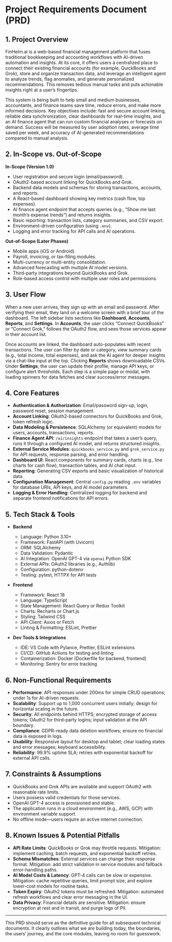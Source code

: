 # Project Requirements Document (PRD)

## 1. Project Overview

FinHelm.ai is a web-based financial management platform that fuses traditional bookkeeping and accounting workflows with AI-driven automation and insights. At its core, it offers users a centralized place to connect their existing financial accounts (for example, QuickBooks and Grok), store and organize transaction data, and leverage an intelligent agent to analyze trends, flag anomalies, and generate personalized recommendations. This removes tedious manual tasks and puts actionable insights right at a user’s fingertips.

This system is being built to help small and medium businesses, accountants, and finance teams save time, reduce errors, and make more informed decisions. Key objectives include: fast and secure account linking, reliable data synchronization, clear dashboards for real-time insights, and an AI finance agent that can run custom financial analyses or forecasts on demand. Success will be measured by user adoption rates, average time saved per week, and accuracy of AI-generated recommendations compared to manual analysis.

## 2. In-Scope vs. Out-of-Scope

**In-Scope (Version 1.0)**
- User registration and secure login (email/password).
- OAuth2-based account linking for QuickBooks and Grok.
- Backend data models and schemas for storing transactions, accounts, and reports.
- A React-based dashboard showing key metrics (cash flow, top expenses).
- AI finance agent endpoint that accepts queries (e.g., “Show me last month’s expense trends”) and returns insights.
- Basic reporting: transaction lists, category summaries, and CSV export.
- Environment-driven configuration (using `.env`).
- Logging and error tracking for API calls and AI operations.

**Out-of-Scope (Later Phases)**
- Mobile apps (iOS or Android).
- Payroll, invoicing, or tax-filing modules.
- Multi-currency or multi-entity consolidation.
- Advanced forecasting with multiple AI model versions.
- Third-party integrations beyond QuickBooks and Grok.
- Role-based access control with multiple user roles and permissions.

## 3. User Flow

When a new user arrives, they sign up with an email and password. After verifying their email, they land on a welcome screen with a brief tour of the dashboard. The left sidebar lists sections like **Dashboard**, **Accounts**, **Reports**, and **Settings**. In **Accounts**, the user clicks “Connect QuickBooks” or “Connect Grok,” follows the OAuth2 flow, and sees those services appear in their account list.

Once accounts are linked, the dashboard auto-populates with recent transactions. The user can filter by date or category, view summary cards (e.g., total income, total expenses), and ask the AI agent for deeper insights via a chat-like input at the top. Clicking **Reports** shows downloadable CSVs. Under **Settings**, the user can update their profile, manage API keys, or configure alert thresholds. Each step is a simple page or modal, with loading spinners for data fetches and clear success/error messages.

## 4. Core Features

- **Authentication & Authorization**: Email/password sign-up, login, password reset, session management.
- **Account Linking**: OAuth2-based connectors for QuickBooks and Grok, token refresh logic.
- **Data Modeling & Persistence**: SQLAlchemy (or equivalent) models for users, accounts, transactions, reports.
- **Finance Agent API**: `/ai/insights` endpoint that takes a user’s query, runs it through a configured AI model, and returns structured insights.
- **External Service Modules**: `quickbooks_service.py` and `grok_service.py` for API requests, response parsing, and error handling.
- **Dashboard UI**: React components for summary cards, charts (e.g., line charts for cash flow), transaction tables, and AI chat input.
- **Reporting**: Generating CSV exports and basic visualization of historical data.
- **Configuration Management**: Central `config.py` reading `.env` variables for database URIs, API keys, and AI model parameters.
- **Logging & Error Handling**: Centralized logging for backend and separate frontend notifications for API errors.

## 5. Tech Stack & Tools

- **Backend**
  - Language: Python 3.10+
  - Framework: FastAPI (with Uvicorn)
  - ORM: SQLAlchemy
  - Data Validation: Pydantic
  - AI Integration: OpenAI GPT-4 via `openai` Python SDK
  - External APIs: OAuth2 libraries (e.g., Authlib)
  - Configuration: python-dotenv
  - Testing: pytest, HTTPX for API tests

- **Frontend**
  - Framework: React 18
  - Language: TypeScript
  - State Management: React Query or Redux Toolkit
  - Charts: Recharts or Chart.js
  - Styling: Tailwind CSS
  - API Client: Axios or Fetch
  - Linting & Formatting: ESLint, Prettier

- **Dev Tools & Integrations**
  - IDE: VS Code with Pylance, Prettier, ESLint extensions
  - CI/CD: GitHub Actions for testing and linting
  - Containerization: Docker (Dockerfile for backend, frontend)
  - Monitoring: Sentry for error tracking

## 6. Non-Functional Requirements

- **Performance**: API responses under 200ms for simple CRUD operations; under 1s for AI-driven requests.
- **Scalability**: Support up to 1,000 concurrent users initially; design for horizontal scaling in the future.
- **Security**: All endpoints behind HTTPS; encrypted storage of access tokens; OAuth2 for third-party logins; input validation at the API boundary.
- **Compliance**: GDPR-ready data deletion workflows; ensure no financial data is exposed in logs.
- **Usability**: Responsive layout for desktop and tablet; clear loading states and error messages; keyboard accessibility.
- **Reliability**: 99.9% uptime SLA; retries with exponential backoff for external API calls.

## 7. Constraints & Assumptions

- QuickBooks and Grok APIs are available and support OAuth2 with reasonable rate limits.
- Users possess valid credentials for those services.
- OpenAI GPT-4 access is provisioned and stable.
- The application runs in a cloud environment (e.g., AWS, GCP) with environment variable support.
- No offline mode—users require an active internet connection.

## 8. Known Issues & Potential Pitfalls

- **API Rate Limits**: QuickBooks or Grok may throttle requests. Mitigation: implement caching, batch requests, and exponential backoff retries.
- **Schema Mismatches**: External services can change their response format. Mitigation: add strict validation in service modules and fallback error-handling paths.
- **AI Model Costs & Latency**: GPT-4 calls can be slow or expensive. Mitigation: cache repetitive queries, limit prompt size, and explore lower-cost models for routine tasks.
- **Token Expiry**: OAuth2 tokens must be refreshed. Mitigation: automated refresh workflows and clear error messaging in the UI.
- **Data Privacy**: Financial details are sensitive. Mitigation: ensure encryption at rest and in transit, and purge logs of PII.

---

This PRD should serve as the definitive guide for all subsequent technical documents. It clearly outlines what we are building today, the boundaries, the users’ journey, and the core modules, leaving no room for guesswork.